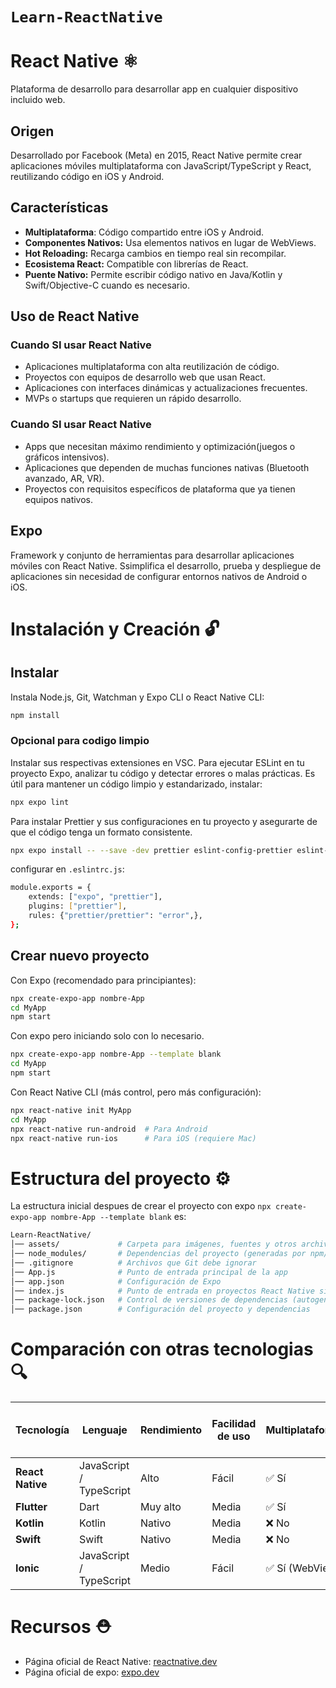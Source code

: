 # `Learn-ReactNative`

# React Native ⚛️
Plataforma de desarrollo para desarrollar app en cualquier dispositivo incluido web.
## Origen
Desarrollado por Facebook (Meta) en 2015, React Native permite crear aplicaciones móviles multiplataforma con JavaScript/TypeScript y React, reutilizando código en iOS y Android.
## Características
- **Multiplataforma**: Código compartido entre iOS y Android.
- **Componentes Nativos:** Usa elementos nativos en lugar de WebViews.
- **Hot Reloading:** Recarga cambios en tiempo real sin recompilar.
- **Ecosistema React:** Compatible con librerías de React.
- **Puente Nativo:** Permite escribir código nativo en Java/Kotlin y Swift/Objective-C cuando es necesario.
## Uso de React Native
### Cuando SI usar React Native
- Aplicaciones multiplataforma con alta reutilización de código.
- Proyectos con equipos de desarrollo web que usan React.
- Aplicaciones con interfaces dinámicas y actualizaciones frecuentes.
- MVPs o startups que requieren un rápido desarrollo.
### Cuando SI usar React Native
- Apps que necesitan máximo rendimiento y optimización(juegos o gráficos intensivos).
- Aplicaciones que dependen de muchas funciones nativas (Bluetooth avanzado, AR, VR).
- Proyectos con requisitos específicos de plataforma que ya tienen equipos nativos.
## Expo
Framework y conjunto de herramientas para desarrollar aplicaciones móviles con React Native. Ssimplifica el desarrollo, prueba y despliegue de aplicaciones sin necesidad de configurar entornos nativos de Android o iOS.

# Instalación y Creación  🔓
## Instalar
Instala Node.js, Git, Watchman y Expo CLI o React Native CLI:
```bash
npm install
```
### Opcional para codigo limpio
Instalar sus respectivas extensiones en VSC.
Para ejecutar ESLint en tu proyecto Expo, analizar tu código y detectar errores o malas prácticas. Es útil para mantener un código limpio y estandarizado, instalar:
```bash
npx expo lint
```
Para instalar Prettier y sus configuraciones en tu proyecto y asegurarte de que el código tenga un formato consistente.
```bash
npx expo install -- --save -dev prettier eslint-config-prettier eslint-plugin-prettier
```
configurar en `.eslintrc.js`:
```bash
module.exports = {
    extends: ["expo", "prettier"],
    plugins: ["prettier"],
    rules: {"prettier/prettier": "error",},
};
```
## Crear nuevo proyecto
Con Expo (recomendado para principiantes):
```bash
npx create-expo-app nombre-App
cd MyApp
npm start
```
Con expo pero iniciando solo con lo necesario.
```bash
npx create-expo-app nombre-App --template blank
cd MyApp
npm start
```
Con React Native CLI (más control, pero más configuración):
```bash
npx react-native init MyApp
cd MyApp
npx react-native run-android  # Para Android
npx react-native run-ios      # Para iOS (requiere Mac)
```

# Estructura del proyecto ⚙️
La estructura inicial despues de crear el proyecto con expo `npx create-expo-app nombre-App --template blank` es:
```bash
Learn-ReactNative/
│── assets/             # Carpeta para imágenes, fuentes y otros archivos estáticos
│── node_modules/       # Dependencias del proyecto (generadas por npm/yarn)
│── .gitignore          # Archivos que Git debe ignorar
│── App.js              # Punto de entrada principal de la app
│── app.json            # Configuración de Expo
│── index.js            # Punto de entrada en proyectos React Native sin Expo (puede no usarse en Expo)
│── package-lock.json   # Control de versiones de dependencias (autogenerado)
│── package.json        # Configuración del proyecto y dependencias  
```

# Comparación con otras tecnologias 🔍
| Tecnología       | Lenguaje | Rendimiento | Facilidad de uso | Multiplataforma | Acceso a código nativo |
|-----------------|----------|-------------|------------------|-----------------|------------------------|
| **React Native** | JavaScript / TypeScript | Alto | Fácil | ✅ Sí | ✅ Sí |
| **Flutter**      | Dart     | Muy alto    | Media  | ✅ Sí | ✅ Sí |
| **Kotlin**       | Kotlin   | Nativo      | Media  | ❌ No | ✅ Sí |
| **Swift**        | Swift    | Nativo      | Media  | ❌ No | ✅ Sí |
| **Ionic**        | JavaScript / TypeScript | Medio | Fácil | ✅ Sí (WebView) | ❌ No |

# Recursos ⛑️
- Página oficial de React Native: [reactnative.dev](https://reactnative.dev/)
- Página oficial de expo: [expo.dev](https://expo.dev/)